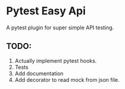 # Pytest Easy Api

A pytest plugin for super simple API testing.

## TODO:
1. Actually implement pytest hooks.
2. Tests
3. Add documentation
4. Add decorator to read mock from json file.


